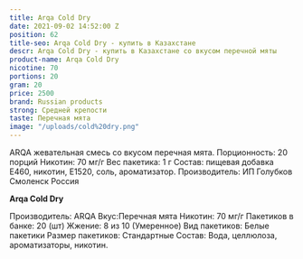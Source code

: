 ```yaml
---
title: Arqa Cold Dry
date: 2021-09-02 14:52:00 Z
position: 62
title-seo: Arqa Cold Dry - купить в Казахстане
descr: Arqa Cold Dry - купить в Казахстане со вкусом перечной мяты
product-name: Arqa Cold Dry
nicotine: 70
portions: 20
gram: 20
price: 2500
brand: Russian products
strong: Средней крепости
taste: Перечная мята
image: "/uploads/cold%20dry.png"
---
```


ARQA жевательная смесь со вкусом перечная мята. Порционность: 20 порций Никотин: 70 мг/г Вес пакетика: 1 г Состав: пищевая добавка E460, никотин, E1520, соль, ароматизатор. Производитель: ИП Голубков Смоленск Россия

**Arqa Cold Dry**

Производитель: ARQA Вкус:Перечная мята Никотин: 70 мг/г Пакетиков в банке: 20 (шт) Жжение: 8 из 10 (Умеренное) Вид пакетиков: Белые пакетики Размер пакетиков: Стандартные Состав: Вода, целлюлоза, ароматизаторы, никотин.